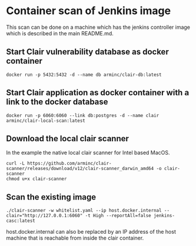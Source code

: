 # Container scan of Jenkins image

This scan can be done on a machine which has the jenkins controller image which is described in the main README.md.

## Start Clair vulnerability database as docker container

    docker run -p 5432:5432 -d --name db arminc/clair-db:latest

## Start Clair application as docker container with a link to the docker database

    docker run -p 6060:6060 --link db:postgres -d --name clair arminc/clair-local-scan:latest

## Download the local clair scanner 
In the example the native local clair scanner for Intel based MacOS.

    curl -L https://github.com/arminc/clair-scanner/releases/download/v12/clair-scanner_darwin_amd64 -o clair-scanner
    chmod u+x clair-scanner

## Scan the existing image

    ./clair-scanner -w whitelist.yaml --ip host.docker.internal --clair="http://127.0.0.1:6060" -t High --reportAll=false jenkins-casc:latest

host.docker.internal can also be replaced by an IP address of the host machine that is reachable from inside the clair container.


